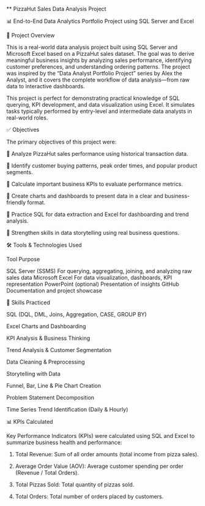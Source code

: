** PizzaHut Sales Data Analysis Project

📊 End-to-End Data Analytics Portfolio Project using SQL Server and Excel

𞷬️ Project Overview

This is a real-world data analysis project built using SQL Server and Microsoft Excel based on a PizzaHut sales dataset. The goal was to derive meaningful business insights by analyzing sales performance, identifying customer preferences, and understanding ordering patterns. The project was inspired by the “Data Analyst Portfolio Project” series by Alex the Analyst, and it covers the complete workflow of data analysis—from raw data to interactive dashboards.

This project is perfect for demonstrating practical knowledge of SQL querying, KPI development, and data visualization using Excel. It simulates tasks typically performed by entry-level and intermediate data analysts in real-world roles.

✅ Objectives

The primary objectives of this project were:

📌 Analyze PizzaHut sales performance using historical transaction data.

📌 Identify customer buying patterns, peak order times, and popular product segments.

📌 Calculate important business KPIs to evaluate performance metrics.

📌 Create charts and dashboards to present data in a clear and business-friendly format.

📌 Practice SQL for data extraction and Excel for dashboarding and trend analysis.

📌 Strengthen skills in data storytelling using real business questions.


🛠 Tools & Technologies Used

Tool	Purpose

SQL Server (SSMS)	For querying, aggregating, joining, and analyzing raw sales data
Microsoft Excel	For data visualization, dashboards, KPI representation
PowerPoint (optional)	Presentation of insights
GitHub	Documentation and project showcase


🧠 Skills Practiced

SQL (DQL, DML, Joins, Aggregation, CASE, GROUP BY)

Excel Charts and Dashboarding

KPI Analysis & Business Thinking

Trend Analysis & Customer Segmentation

Data Cleaning & Preprocessing

Storytelling with Data

Funnel, Bar, Line & Pie Chart Creation

Problem Statement Decomposition

Time Series Trend Identification (Daily & Hourly)


📊 KPIs Calculated

Key Performance Indicators (KPIs) were calculated using SQL and Excel to summarize business health and performance:

1. Total Revenue: Sum of all order amounts (total income from pizza sales).


2. Average Order Value (AOV): Average customer spending per order (Revenue / Total Orders).


3. Total Pizzas Sold: Total quantity of pizzas sold.


4. Total Orders: Total number of orders placed by customers.
